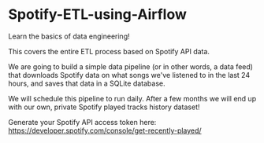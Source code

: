 # Spotify-ETL-using-Airflow

Learn the basics of data engineering!

This  covers the entire ETL process based on Spotify API data. 

We are going to build a simple data pipeline (or in other words, a data feed) that downloads Spotify data
on what songs we've listened to in the last 24 hours, and saves that data in a SQLite database.

We will schedule this pipeline to run daily. After a few months we will end up with our own, private Spotify played tracks history dataset!

Generate your Spotify API access token here: https://developer.spotify.com/console/get-recently-played/
